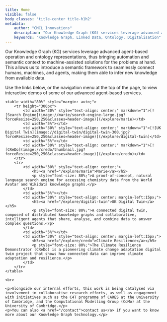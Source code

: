 ```yaml
---
title: Home
visible: false
body_classes: 'title-center title-h1h2'
metadata:
	author: "CMCL Innovations"
	description: "Our Knowledge Graph (KG) services leverage advanced agent-based operation and ontology representations, to bring automation and semantic context to machine-assisted solutions."
	keywords: "Knowledge Graph, Linked Data, Ontology, Digitalisation"
---
```


<div id="inner-body">
	<p>Our Knowledge Graph (KG) services leverage advanced agent-based operation and ontology representations, thus bringing automation and semantic context to machine-assisted solutions for the problems at hand. This allows us to introduce a semantic framework to seamlessly connect humans, machines, and agents, making them able to infer new knowledge from available data.</p>
	<p>Use the links below, or the navigation menu at the top of the page, to view interactive demos of some of our advanced agent-based services.</p>

	<table width="80%" style="margin: auto;">
		<tr height="300px">
			<td width="30%" style="text-align: center;" markdown="1">[![Search Engine](image://marie/search-engine-large.jpg?forceResize=250,250&classes=header-image)](/explore/marie)</td>
			<td width="5%"></td>
			<td width="30%" style="text-align: center;" markdown="1">[![UK Digital Twin](image://digital-twin/digital-twin-300.jpg?forceResize=250,250&classes=header-image)](/explore/digital-twin)</td>
			<td width="5%"></td>
			<td width="30%" style="text-align: center;" markdown="1">[![CReDo](image://credo/thumbnail.jpg?forceResize=250,250&classes=header-image)](/explore/credo)</td>
		</tr>
		<tr>
			<td width="30%" style="text-align: center;">
				<h5><a href="/explore/marie">Marie</a></h5>
				<p style="font-size: 80%;">A proof-of-concept, natural language search engine for accessing chemistry data from the World Avatar and Wikidata knowledge graphs.</p>
			</td>
			<td width="5%"></td>
			<td width="30%" style="text-align: center; margin-left:15px;">
				<h5><a href="/explore/digital-twin">UK Digital Twin</a></h5>
				<p style="font-size: 80%;">A connected digital twin, composed of distributed knowledge graphs and collaborative, intelligent agents that share, analyse, and combine data to answer complex questions.</p>
			</td>
			<td width="5%"></td>
			<td width="30%" style="text-align: center; margin-left:15px;">
				<h5><a href="/explore/credo">Climate Resilience</a></h5>
				<p style="font-size: 80%;">The Climate Resilience Demonstrator (CReDo) is a pioneering climate change adaptation digital twin project that shows how connected data can improve climate adaptation and resilience.</p>
			</td>
		</tr>
	</table>
	
	<br>
	
	<p>Alongside our internal efforts, this work is being catalysed via involvement in collaborative research efforts, as well as engagement with initiatives such as the C4T programme of CARES at the University of Cambridge, and the Computational Modelling Group (CoMo) at the University of Cambridge.</p>
	<p>You can also <a href="/contact">contact us</a> if you want to know more about our Knowledge Graph technology.</p>
</div>